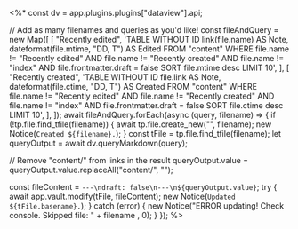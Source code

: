 <%*
const dv = app.plugins.plugins["dataview"].api;

// Add as many filenames and queries as you'd like!
const fileAndQuery = new Map([
  [
    "Recently edited",
    'TABLE WITHOUT ID link(file.name) AS Note, dateformat(file.mtime, "DD, T") AS Edited FROM "content" WHERE file.name != "Recently edited" AND file.name != "Recently created" AND file.name != "index" AND file.frontmatter.draft = false SORT file.mtime desc LIMIT 10',
  ],
  [
    "Recently created",
    'TABLE WITHOUT ID file.link AS Note, dateformat(file.ctime, "DD, T") AS Created FROM "content" WHERE file.name != "Recently edited" AND file.name != "Recently created" AND file.name != "index" AND file.frontmatter.draft = false SORT file.ctime desc LIMIT 10',
  ],
]);
await fileAndQuery.forEach(async (query, filename) => {
  if (!tp.file.find_tfile(filename)) {
    await tp.file.create_new("", filename);
    new Notice(`Created ${filename}.`);
  }
  const tFile = tp.file.find_tfile(filename);
  let queryOutput = await dv.queryMarkdown(query);

  // Remove "content/" from links in the result
  queryOutput.value = queryOutput.value.replaceAll("content/", "");

  const fileContent = `---\ndraft: false\n---\n${queryOutput.value}`;
  try {
    await app.vault.modify(tFile, fileContent);
    new Notice(`Updated ${tFile.basename}.`);
  } catch (error) {
    new Notice("ERROR updating! Check console. Skipped file: " + filename , 0);
  }
});
%>
